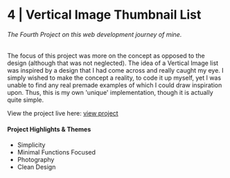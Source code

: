 # 4 | Vertical Image Thumbnail List

###### The Fourth Project on this web development journey of mine. 

The focus of this project was more on the concept as opposed to the design (although that was not neglected). The idea of a Vertical Image list was inspired by a design that I had come across and really caught my eye. I simply wished to make the concept a reality, to code it up myself, yet I was unable to find any real premade examples of which I could draw inspiration upon. Thus, this is my own 'unique' implementation, though it is actually quite simple. 

View the project live here: [view project](https://viamedia-developer.github.io/vertImageList/)

#### Project Highlights & Themes
- Simplicity
- Minimal Functions Focused
- Photography
- Clean Design 
